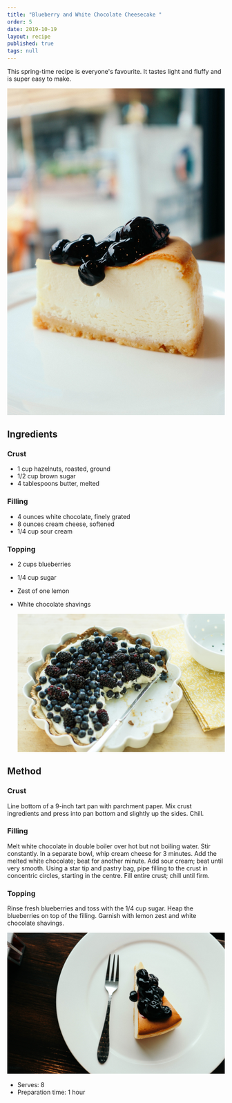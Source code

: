 ```yaml
---
title: "Blueberry and White Chocolate Cheesecake "
order: 5
date: 2019-10-19
layout: recipe
published: true
tags: null
---
```

This spring-time recipe is everyone's favourite. It tastes light and fluffy and is super easy to make. 

![White cheesecake with blueberries on top](../uploads/waranya-mooldee-tb0ao4cqrqc-unsplash.jpg)

## Ingredients

### Crust

* 1 cup hazelnuts, roasted, ground 
* 1/2 cup brown sugar
* 4 tablespoons butter, melted 

### Filling

* 4 ounces white chocolate, finely grated 
* 8 ounces cream cheese, softened
* 1/4 cup sour cream 

### Topping

* 2 cups blueberries 
* 1/4 cup sugar 
* Zest of one lemon 
* White chocolate shavings 

  ![A whole cheesecake with blueberries on top ](../uploads/erol-ahmed-n2jdazh03y-unsplash.jpg)

## Method

### Crust

Line bottom of a 9-inch tart pan with parchment paper. Mix crust ingredients and press into pan bottom and slightly up the sides. Chill.

### Filling

Melt white chocolate in double boiler over hot but not boiling water. Stir constantly. In a separate bowl, whip cream cheese for 3 minutes. Add the melted white chocolate; beat for another minute. Add sour cream; beat until very smooth. Using a star tip and pastry bag, pipe filling to the crust in concentric circles, starting in the centre. Fill entire crust; chill until firm.

### Topping

Rinse fresh blueberries and toss with the 1/4 cup sugar. Heap the blueberries on top of the filling. Garnish with lemon zest and white chocolate shavings.

![A slice of cheesecake with blueberries on top](../uploads/waranya-mooldee-lf5psulizse-unsplash.jpg)

* Serves: 8
* Preparation time: 1 hour